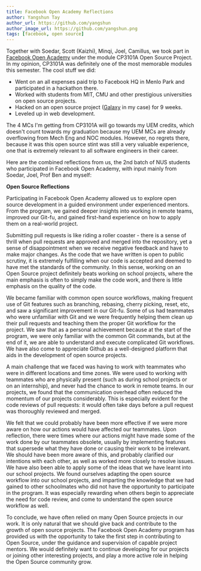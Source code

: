 ```yaml
---
title: Facebook Open Academy Reflections
author: Yangshun Tay
author_url: https://github.com/yangshun
author_image_url: https://github.com/yangshun.png
tags: [facebook, open source]
---
```


Together with Soedar, Scott (Kaizhi), Minqi, Joel, Camillus, we took part in [Facebook Open Academy](https://www.facebook.com/notes/facebook-engineering/facebook-open-academy-bringing-open-source-to-cs-curricula/10151806121378920) under the module CP3101A Open Source Project. In my opinion, CP3101A was definitely one of the most memorable modules this semester.<!--truncate--> The cool stuff we did:

- Went on an all expenses paid trip to Facebook HQ in Menlo Park and participated in a hackathon there.
- Worked with students from MIT, CMU and other prestigious universities on open source projects.
- Hacked on an open source project ([Galaxy](https://github.com/cvan/galaxy/) in my case) for 9 weeks.
- Leveled up in web development.

The 4 MCs I'm getting from CP3101A will go towards my UEM credits, which doesn't count towards my graduation because my UEM MCs are already overflowing from Mech Eng and NOC modules. However, no regrets there, because it was this open source stint was still a very valuable experience, one that is extremely relevant to all software engineers in their career.

Here are the combined reflections from us, the 2nd batch of NUS students who participated in Facebook Open Academy, with input mainly from Soedar, Joel, Prof Ben and myself:

**Open Source Reflections**

Participating in Facebook Open Academy allowed us to explore open source development in a guided environment under experienced mentors. From the program, we gained deeper insights into working in remote teams, improved our Git-fu, and gained first-hand experience on how to apply them on a real-world project.

Submitting pull requests is like riding a roller coaster - there is a sense of thrill when pull requests are approved and merged into the repository, yet a sense of disappointment when we receive negative feedback and have to make major changes. As the code that we have written is open to public scrutiny, it is extremely fulfilling when our code is accepted and deemed to have met the standards of the community. In this sense, working on an Open Source project definitely beats working on school projects, where the main emphasis is often to simply make the code work, and there is little emphasis on the quality of the code.

We became familiar with common open source workflows, making frequent use of Git features such as branching, rebasing, cherry picking, reset, etc, and saw a significant improvement in our Git-fu. Some of us had teammates who were unfamiliar with Git and we were frequently helping them clean up their pull requests and teaching them the proper Git workflow for the project. We saw that as a personal achievement because at the start of the program, we were only familiar with the common Git commands, but at the end of it, we are able to understand and execute complicated Git workflows. We have also come to appreciate Github as a well-designed platform that aids in the development of open source projects.

A main challenge that we faced was having to work with teammates who were in different locations and time zones. We were used to working with teammates who are physically present (such as during school projects or on an internship), and never had the chance to work in remote teams. In our projects, we found that the communication overhead often reduced the momentum of our projects considerably. This is especially evident for the code reviews of pull requests: it would often take days before a pull request was thoroughly reviewed and merged.

We felt that we could probably have been more effective if we were more aware on how our actions would have affected our teammates. Upon reflection, there were times where our actions might have made some of the work done by our teammates obsolete, usually by implementing features that supersede what they have done or causing their work to be irrelevant. We should have been more aware of this, and probably clarified our intentions with each other, as well as worked more closely to resolve issues.
We have also been able to apply some of the ideas that we have learnt into our school projects. We found ourselves adapting the open source workflow into our school projects, and imparting the knowledge that we had gained to other schoolmates who did not have the opportunity to participate in the program. It was especially rewarding when others begin to appreciate the need for code review, and come to understand the open source workflow as well.

To conclude, we have often relied on many Open Source projects in our work. It is only natural that we should give back and contribute to the growth of open source projects. The Facebook Open Academy program has provided us with the opportunity to take the first step in contributing to Open Source, under the guidance and supervision of capable project mentors. We would definitely want to continue developing for our projects or joining other interesting projects, and play a more active role in helping the Open Source community grow.

